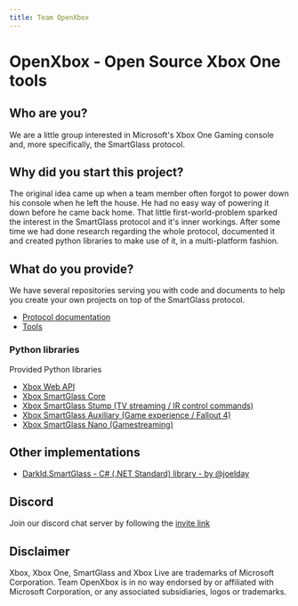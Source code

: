 ```yaml
---
title: Team OpenXbox 
---
```


# OpenXbox - Open Source Xbox One tools

## Who are you?
We are a little group interested in Microsoft's Xbox One Gaming console and, more specifically, the SmartGlass protocol.

## Why did you start this project?
The original idea came up when a team member often forgot to power down his console when he left the house. He had no easy way of powering it down before he came back home. That little first-world-problem sparked the interest in the SmartGlass protocol and it's inner workings.
After some time we had done research regarding the whole protocol, documented it and created python libraries to make use of it, in a multi-platform fashion.

## What do you provide?
We have several repositories serving you with code and documents to help you create your own projects on top of the SmartGlass protocol.

* [Protocol documentation](https://openxbox.github.io/smartglass-documentation)
* [Tools](https://github.com/openxbox/smartglass-tools)

### Python libraries
Provided Python libraries

* [Xbox Web API](https://github.com/openxbox/xbox-webapi-python)
* [Xbox SmartGlass Core](https://github.com/openxbox/xbox-smartglass-core-python)
* [Xbox SmartGlass Stump (TV streaming / IR control commands)](https://github.com/openxbox/xbox-smartglass-stump-python)
* [Xbox SmartGlass Auxiliary (Game experience / Fallout 4)](https://github.com/openxbox/xbox-smartglass-auxiliary-python)
* [Xbox SmartGlass Nano (Gamestreaming)](https://github.com/openxbox/xbox-smartglass-nano-python)

## Other implementations

* [DarkId.SmartGlass - C# (.NET Standard) library - by @joelday](https://github.com/joelday/DarkId.SmartGlass)

## Discord
Join our discord chat server by following the [invite link](https://discord.gg/E8kkJhQ)

## Disclaimer
Xbox, Xbox One, SmartGlass and Xbox Live are trademarks of Microsoft Corporation. Team OpenXbox is in no way endorsed by or affiliated with Microsoft Corporation, or any associated subsidiaries, logos or trademarks. 
